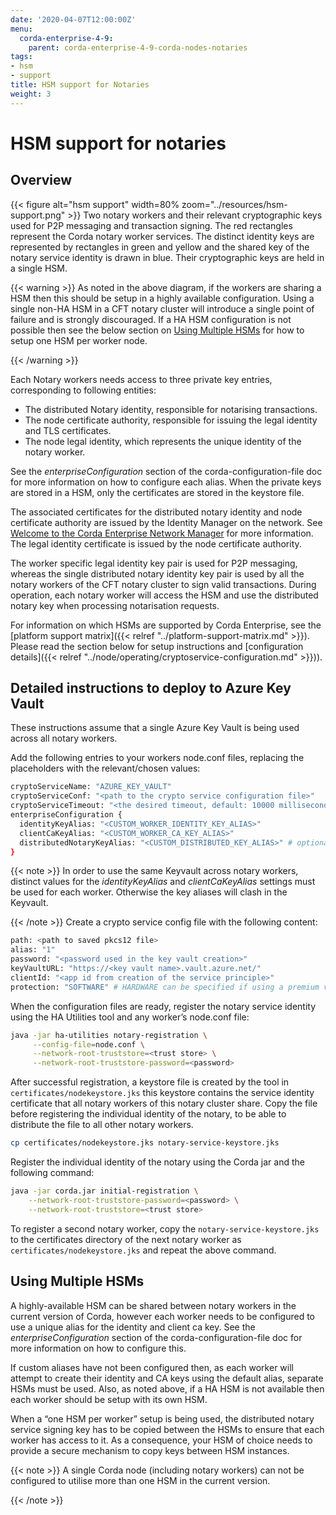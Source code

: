 ```yaml
---
date: '2020-04-07T12:00:00Z'
menu:
  corda-enterprise-4-9:
    parent: corda-enterprise-4-9-corda-nodes-notaries
tags:
- hsm
- support
title: HSM support for Notaries
weight: 3
---
```


# HSM support for notaries

## Overview

{{< figure alt="hsm support" width=80% zoom="../resources/hsm-support.png" >}}
Two notary workers and their relevant cryptographic keys used for P2P messaging and transaction signing. The red rectangles represent the
Corda notary worker services. The distinct identity keys are represented by rectangles in green and yellow and the shared key of the
notary service identity is drawn in blue. Their cryptographic keys are held in a single HSM.



{{< warning >}}
As noted in the above diagram, if the workers are sharing a HSM then this should be setup in a highly available configuration. Using a
single non-HA HSM in a CFT notary cluster will introduce a single point of failure and is strongly discouraged. If a HA HSM configuration
is not possible then see the below section on [Using Multiple HSMs](#using-multiple-hsms) for how to setup one HSM per worker node.

{{< /warning >}}


Each Notary workers needs access to three private key entries, corresponding to following entities:



* The distributed Notary identity, responsible for notarising transactions.
* The node certificate authority, responsible for issuing the legal identity and TLS certificates.
* The node legal identity, which represents the unique identity of the notary worker.


See the *enterpriseConfiguration* section of the corda-configuration-file doc for more information on how to configure each alias.
When the private keys are stored in a HSM, only the certificates are stored in the keystore file.

The associated certificates for the distributed notary identity and node certificate authority are issued by the Identity Manager on the
network. See [Welcome to the Corda Enterprise Network Manager](../../../1.5/cenm.html) for more information. The legal identity certificate is issued by the node certificate authority.

The worker specific legal identity key pair is used for P2P messaging, whereas the single distributed notary identity key pair is used by
all the notary workers of the CFT notary cluster to sign valid transactions. During operation, each notary worker will access the HSM and
use the distributed notary key when processing notarisation requests.

For information on which HSMs are supported by Corda Enterprise, see the [platform support matrix]({{< relref "../platform-support-matrix.md" >}}).
Please read the section below for setup instructions and [configuration details]({{< relref "../node/operating/cryptoservice-configuration.md" >}})).


## Detailed instructions to deploy to Azure Key Vault

These instructions assume that a single Azure Key Vault is being used across all notary workers.

Add the following entries to your workers node.conf files, replacing the placeholders with the relevant/chosen values:

```sh
cryptoServiceName: "AZURE_KEY_VAULT"
cryptoServiceConf: "<path to the crypto service configuration file>"
cryptoServiceTimeout: "<the desired timeout, default: 10000 milliseconds>"
enterpriseConfiguration {
  identityKeyAlias: "<CUSTOM_WORKER_IDENTITY_KEY_ALIAS>"
  clientCaKeyAlias: "<CUSTOM_WORKER_CA_KEY_ALIAS>"
  distributedNotaryKeyAlias: "<CUSTOM_DISTRIBUTED_KEY_ALIAS>" # optional - can omit to use default
}
```

{{< note >}}
In order to use the same Keyvault across notary workers, distinct values for
the *identityKeyAlias* and *clientCaKeyAlias* settings must be used for each
worker. Otherwise the key aliases will clash in the Keyvault.

{{< /note >}}
Create a crypto service config file with the following content:

```sh
path: <path to saved pkcs12 file>
alias: "1"
password: "<password used in the key vault creation>"
keyVaultURL: "https://<key vault name>.vault.azure.net/"
clientId: "<app id from creation of the service principle>"
protection: "SOFTWARE" # HARDWARE can be specified if using a premium vault
```

When the configuration files are ready, register the notary service identity using the HA Utilities tool and any worker’s node.conf
file:

```sh
java -jar ha-utilities notary-registration \
     --config-file=node.conf \
     --network-root-truststore=<trust store> \
     --network-root-truststore-password=<password>
```

After successful registration, a keystore file is created by the tool in `certificates/nodekeystore.jks` this keystore contains the
service identity certificate that all notary workers of this notary cluster share. Copy the file before registering the individual identity
of the notary, to be able to distribute the file to all other notary workers.

```sh
cp certificates/nodekeystore.jks notary-service-keystore.jks
```

Register the individual identity of the notary using the Corda jar and the following command:

```sh
java -jar corda.jar initial-registration \
    --network-root-truststore-password=<password> \
    --network-root-truststore=<trust store>
```

To register a second notary worker, copy the `notary-service-keystore.jks` to the certificates directory of the next notary worker as
`certificates/nodekeystore.jks` and repeat the above command.


## Using Multiple HSMs

A highly-available HSM can be shared between notary workers in the current version of Corda, however each worker needs to be configured
to use a unique alias for the identity and client ca key. See the *enterpriseConfiguration* section of the corda-configuration-file
doc for more information on how to configure this.

If custom aliases have not been configured then, as each worker will attempt to create their identity and CA keys using the default alias,
separate HSMs must be used. Also, as noted above, if a HA HSM is not available then each worker should be setup with its own HSM.

When a “one HSM per worker” setup is being used, the distributed notary service signing key has to be copied between the HSMs to ensure
that each worker has access to it. As a consequence, your HSM of choice needs to provide a secure mechanism to copy keys between HSM instances.

{{< note >}}
A single Corda node (including notary workers) can not be configured to utilise more than one HSM in the current version.

{{< /note >}}
